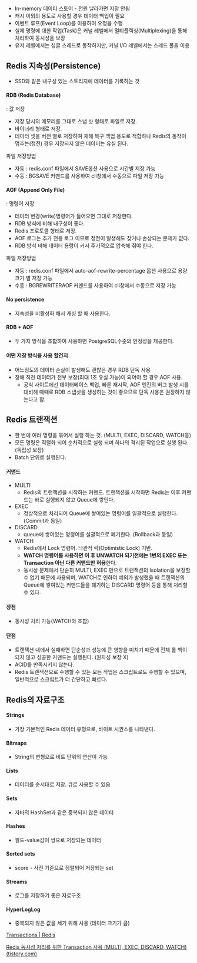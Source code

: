 # <Redis>
- In-memory 데이터 스토어 - 전원 날라가면 저장 안됨
- 캐시 이외의 용도로 사용할 경우 데이터 백업이 필요
- 이벤트 루프(Event Loop)를 이용하여 요청을 수행
- 실제 명령에 대한 작업(Task)은 커널 레벨에서 멀티플렉싱(Multiplexing)을 통해 처리하여 동시성을 보장
- 유저 레벨에서는 싱글 스레드로 동작하지만, 커널 I/O 레벨에서는 스레드 풀을 이용


## Redis 지속성(Persistence)
-  SSD와 같은 내구성 있는 스토리지에 데이터를 기록하는 것

#### RDB (Redis Database) 
: 값 저장  
- 저장 당시의 메모리를 그대로 스냅 샷 형태로 파일로 저장. 
- 바이너리 형태로 저장.
- 데이터 셋을 버전 별로 저장하여 재해 복구 백업 용도로 적합하나 Redis의 동작이 멈추는(정전) 경우 저장되지 않은 데이터는 유실 된다.

파일 저장방법  
- 자동 : redis.conf 파일에서 SAVE옵션 사용으로 시간별 저장 가능
- 수동 : BGSAVE 커맨드를 사용하여 cli창에서 수동으로 파일 저장 가능

#### AOF (Append Only File) 
: 명령어 저장  
- 데이터 변경(write)명령어가 들어오면 그대로 저장한다.  
- RDB 방식에 비해 내구성이 좋다.  
- Redis 프로토콜 형태로 저장.  
- AOF 로그는 추가 전용 로그 이므로 정전이 발생해도 찾거나 손상되는 문제가 없다.  
- RDB 방식 비해 데이터 용량이 커서 주기적으로 압축해 줘야 한다.

파일 저장방법  
- 자동 : redis.conf 파일에서 auto-aof-rewrite-percentage 옵션 사용으로 용량 크기 별 저장 가능  
- 수동 : BGREWRITERAOF 커멘드를 사용하여 cli창에서 수동으로 저장 가능

#### No persistence
- 지속성을 비활성화 해서 캐싱 할 때 사용한다.

#### RDB + AOF 
- 두 가지 방식을 조합하여 사용하면 PostgreSQL수준의  안정성을 제공한다.

#### 어떤 저장 방식을 사용 할건지
- 어느정도의 데이터 손실이 발생해도 괜찮은 경우 RDB 단독 사용
- 장애 직전 데이터가 전부 보장(최대 1초 유실 가능)이 되어야 할 경우 AOF 사용.  
	- 공식 사이트에선 데이터베이스 백업, 빠른 재시작, AOF 엔진의 버그 발생 시를 대비해 때때로 RDB 스냅샷을 생성하는 것이 좋으므로 단독 사용은 권장하지 않는다고 함.

## Redis 트랜잭션
- 한 번에 여러 명령을 묶어서 실행 하는 것. (MULTI, EXEC, DISCARD, WATCH등) 
- 모든 명령은 직렬화 되어 순차적으로 실행 되며 하나의 격리된 작업으로 실행 된다.(독립성 보장)
- Batch 단위로 실행된다.  

#### 커맨드
- MULTI
    - Redis의 트랜잭션을 시작하는 커맨드. 트랜잭션을 시작하면 Redis는 이후 커맨드는 바로 실행되지 않고 Queue에 쌓인다.
- EXEC
    - 정상적으로 처리되어 Queue에 쌓여있는 명령어를 일괄적으로 실행한다. (Commit과 동일)
- DISCARD
    - queue에 쌓여있는 명령어를 실괄적으로 폐기한다. (Rollback과 동일)
- WATCH
    - Redis에서 Lock 명령어. 낙관적 락(Optimistic Lock) 기반.
    - **WATCH 명령어를 사용하면 이 후 UNWATCH 되기전에는 1번의 EXEC 또는 Transaction 아닌 다른 커맨드만 허용**한다.
    - 동시성 문제에서 단순히 MULTI, EXEC 만으로 트랜잭션의 Isolation을 보장할 수 없기 때문에 사용되며, WATCH로 인하여 예외가 발생했을 때 트랜잭션의 Queue에 쌓여있는 커맨드들을 폐기하는 DISCARD 명령어 등을 통해 처리할 수 있다.  

#### 장점
- 동시성 처리 가능(WATCH와 조합)  

#### 단점
- 트랜잭션 내에서 실패하면 단순성과 성능에 큰 영향을 미치기 때문에 전체 롤 백이 되지 않고 성공한 커맨드는 실행된다. (원자성 보장 X)
- ACID를 만족시키지 않는다.
- Redis 트랜잭션으로 수행할 수 있는 모든 작업은 스크립트로도 수행할 수 있으며, 일반적으로 스크립트가 더 간단하고 빠르다. 

## Redis의 자료구조
#### Strings
- 가장 기본적인 Redis 데이터 유형으로, 바이트 시퀀스를 나타낸다.   
  
#### Bitmaps
- String의 변형으로 비트 단위의 연산이 가능  

#### Lists
- 데이터를 순서대로 저장. 큐로 사용할 수 있음  

#### Sets
- 자바의 HashSet과 같은 중복되지 않은 데이터  

#### Hashes
- 필드-value값이 쌍으로 저장되는 데이터  

#### Sorted sets
- score - 사전 기준으로 정렬되어 저장되는 set    

#### Streams
- 로그를 저장하기 좋은 자료구조   

#### HyperLogLog
- 중복되지 않은 값을 세기 위해 사용 (데이터 크기가 큼)



[Transactions | Redis](https://redis.io/docs/interact/transactions/)

[Redis 동시성 처리를 위한 Transaction 사용 (MULTI, EXEC, DISCARD, WATCH) (tistory.com)](https://wildeveloperetrain.tistory.com/137)